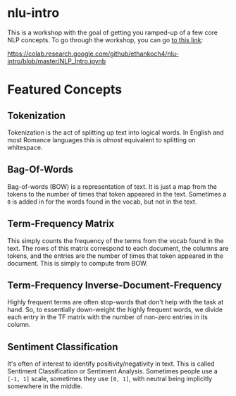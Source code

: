 # nlu-intro

This is a workshop with the goal of getting you ramped-up of a few core NLP concepts. To go through the workshop, you can go [to this link](https://colab.research.google.com/github/ethankoch4/nlu-intro/blob/master/NLP_Intro.ipynb):

https://colab.research.google.com/github/ethankoch4/nlu-intro/blob/master/NLP_Intro.ipynb


# Featured Concepts

## Tokenization

Tokenization is the act of splitting up text into logical words. In English and most Romance languages this is *almost* equivalent to splitting on whitespace.

## Bag-Of-Words

Bag-of-words (BOW) is a representation of text. It is just a map from the tokens to the number of times that token appeared in the text. Sometimes a `0` is added in for the words found in the vocab, but not in the text.

## Term-Frequency Matrix

This simply counts the frequency of the terms from the vocab found in the text. The rows of this matrix correspond to each document, the columns are tokens, and the entries are the number of times that token appeared in the document. This is simply to compute from BOW.

## Term-Frequency Inverse-Document-Frequency

Highly frequent terms are often stop-words that don't help with the task at hand. So, to essentially down-weight the highly frequent words, we divide each entry in the TF matrix with the number of non-zero entries in its column.

## Sentiment Classification

It's often of interest to identify positivity/negativity in text. This is called Sentiment Classification or Sentiment Analysis. Sometimes people use a `[-1, 1]` scale, sometimes they use `[0, 1]`, with neutral being implicitly somewhere in the middle.
